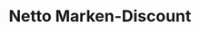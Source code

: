 ---
title: "Netto Marken-Discount"
url: /bremen/netto-marken-discount-kaspar-faber-strasse/
shop: Supermarkt
---
